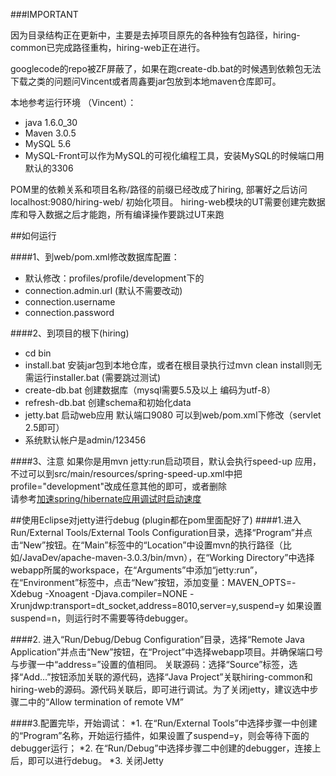 ###IMPORTANT

因为目录结构正在更新中，主要是去掉项目原先的各种独有包路径，hiring-common已完成路径重构，hiring-web正在进行。

googlecode的repo被ZF屏蔽了，如果在跑create-db.bat的时候遇到依赖包无法下载之类的问题问Vincent或者周鑫要jar包放到本地maven仓库即可。

本地参考运行环境 （Vincent）： 
* java 1.6.0_30
* Maven 3.0.5
* MySQL 5.6 
* MySQL-Front可以作为MySQL的可视化编程工具，安装MySQL的时候端口用默认的3306

POM里的依赖关系和项目名称/路径的前缀已经改成了hiring, 部署好之后访问 localhost:9080/hiring-web/ 初始化项目。
hiring-web模块的UT需要创建完数据库和导入数据之后才能跑，所有编译操作要跳过UT来跑

##如何运行

####1、到web/pom.xml修改数据库配置：
*  默认修改：profiles/profile/development下的
*  connection.admin.url (默认不需要改动)
*  connection.username
*  connection.password

####2、到项目的根下(hiring)
* cd bin
* install.bat 安装jar包到本地仓库，或者在根目录执行过mvn clean install则无需运行installer.bat (需要跳过测试)
* create-db.bat 创建数据库（mysql需要5.5及以上 编码为utf-8）
* refresh-db.bat 创建schema和初始化data
* jetty.bat 启动web应用 默认端口9080 可以到web/pom.xml下修改（servlet 2.5即可）
* 系统默认帐户是admin/123456

####3、注意
如果你是用mvn jetty:run启动项目，默认会执行speed-up 应用，不过可以到src/main/resources/spring-speed-up.xml中把profile="development"改成任意其他的即可，或者删除<br/>
请参考<a href='http://jinnianshilongnian.iteye.com/blog/1883013'>加速spring/hibernate应用调试时启动速度</a>


##使用Eclipse对jetty进行debug (plugin都在pom里面配好了)
####1.进入Run/External Tools/External Tools Configuration目录，选择“Program”并点击“New”按钮。在“Main”标签中的“Location”中设置mvn的执行路径（比如/JavaDev/apache-maven-3.0.3/bin/mvn），在“Working Directory”中选择webapp所属的workspace，在“Arguments”中添加“jetty:run”，
在“Environment”标签中，点击“New”按钮，添加变量：MAVEN_OPTS=-Xdebug -Xnoagent -Djava.compiler=NONE -Xrunjdwp:transport=dt_socket,address=8010,server=y,suspend=y
如果设置suspend=n，则运行时不需要等待debugger。

####2. 进入“Run/Debug/Debug Configuration”目录，选择“Remote Java Application”并点击“New”按钮，在“Project”中选择webapp项目。并确保端口号与步骤一中“address=”设置的值相同。
关联源码：选择“Source”标签，选择“Add…”按钮添加关联的源代码，选择“Java Project”关联hiring-common和hiring-web的源码。源代码关联后，即可进行调试。为了关闭jetty，建议选中步骤二中的“Allow termination of remote VM”

####3.配置完毕，开始调试：
*1. 在“Run/External Tools”中选择步骤一中创建的“Program”名称，开始运行插件，如果设置了suspend=y，则会等待下面的debugger运行；
*2. 在“Run/Debug”中选择步骤二中创建的debugger，连接上后，即可以进行debug。
*3. 关闭Jetty
